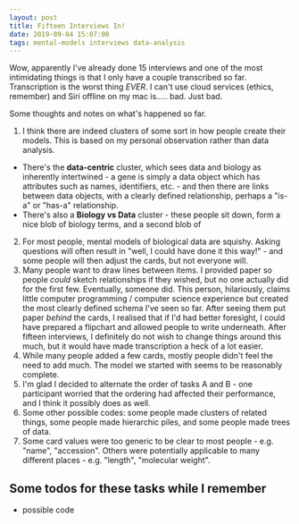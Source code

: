 ```yaml
---
layout: post
title: Fifteen Interviews In!
date: 2019-09-04 15:07:00
tags: mental-models interviews data-analysis
---
```


Wow, apparently I've already done 15 interviews and one of the most intimidating things is that I only have a couple transcribed so far. Transcription is the worst thing _EVER_. I can't use cloud services (ethics, remember) and Siri offline on my mac is..... bad. Just bad.

Some thoughts and notes on what's happened so far.

1. I think there are indeed clusters of some sort in how people create their models. This is based on my personal observation rather than data analysis.
  - There's the **data-centric** cluster, which sees data and biology as inherently intertwined - a gene is simply a data object which has attributes such as names, identifiers, etc. - and then there are links between data objects, with a clearly defined relationship, perhaps a "is-a" or "has-a" relationship.
  - There's also a **Biology vs Data** cluster - these people sit down, form a nice blob of biology terms, and a second blob of
2. For most people, mental models of biological data are squishy. Asking questions will often result in "well, I could have done it this way!" - and some people will then adjust the cards, but not everyone will.
3. Many people want to draw lines between items. I provided paper so people _could_ sketch relationships if they wished, but no one actually did for the first few. Eventually, someone did. This person, hilariously, claims little computer programming / computer science experience but created the most clearly defined schema I've seen so far. After seeing them put paper _behind_ the cards, I realised that if I'd had better foresight, I could have prepared a flipchart and allowed people to write underneath.  After fifteen interviews, I definitely do not wish to change things around this much, but it would have made transcription a heck of a lot easier.
4. While many people added a few cards, mostly people didn't feel the need to add much. The model we started with seems to be reasonably complete.
5. I'm glad I decided to alternate the order of tasks A and B - one participant worried that the ordering had affected their performance, and I think it possibly does as well.
6. Some other possible codes: some people made clusters of related things, some people made hierarchic piles, and some people made trees of data.
7. Some card values were too generic to be clear to most people - e.g. "name", "accession". Others were potentially applicable to many different places - e.g. "length", "molecular weight". 

## Some todos for these tasks while I remember

- possible code
